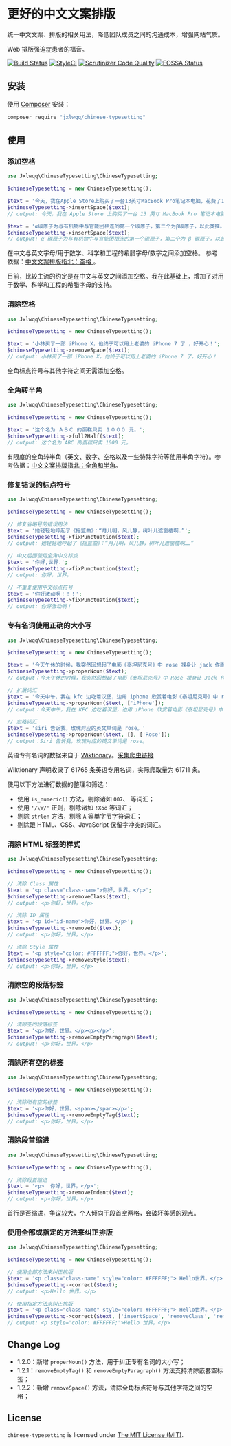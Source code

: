 # 更好的中文文案排版
 
统一中文文案、排版的相关用法，降低团队成员之间的沟通成本，增强网站气质。

Web 排版强迫症患者的福音。

[![Build Status](https://travis-ci.org/jxlwqq/chinese-typesetting.svg?branch=master)](https://travis-ci.org/jxlwqq/chinese-typesetting)
[![StyleCI](https://github.styleci.io/repos/142371176/shield?branch=master)](https://github.styleci.io/repos/142371176)
[![Scrutinizer Code Quality](https://scrutinizer-ci.com/g/jxlwqq/chinese-typesetting/badges/quality-score.png?b=master)](https://scrutinizer-ci.com/g/jxlwqq/chinese-typesetting/?branch=master)
[![FOSSA Status](https://app.fossa.io/api/projects/git%2Bgithub.com%2Fjxlwqq%2Fchinese-typesetting.svg?type=shield)](https://app.fossa.io/projects/git%2Bgithub.com%2Fjxlwqq%2Fchinese-typesetting?ref=badge_shield)

## 安装
使用 [Composer](https://getcomposer.org/) 安装：
```bash
composer require "jxlwqq/chinese-typesetting"
```

## 使用

### 添加空格

```php
use Jxlwqq\ChineseTypesetting\ChineseTypesetting;

$chineseTypesetting = new ChineseTypesetting();

$text = '今天，我在Apple Store上购买了一台13英寸MacBook Pro笔记本电脑，花费了14188元。';
$chineseTypesetting->insertSpace($text);
// output: 今天，我在 Apple Store 上购买了一台 13 英寸 MacBook Pro 笔记本电脑，花费了 14188 元。

$text = 'α碳原子为与有机物中与官能团相连的第一个碳原子，第二个为β碳原子，以此类推。';
$chineseTypesetting->insertSpace($text);
// output: α 碳原子为与有机物中与官能团相连的第一个碳原子，第二个为 β 碳原子，以此类推。
```

在中文与英文字母/用于数学、科学和工程的希腊字母/数字之间添加空格。 参考依据：[中文文案排版指北：空格
](https://github.com/mzlogin/chinese-copywriting-guidelines#空格)。

目前，比较主流的约定是在中文与英文之间添加空格。我在此基础上，增加了对用于数学、科学和工程的希腊字母的支持。

### 清除空格
```php
use Jxlwqq\ChineseTypesetting\ChineseTypesetting;

$chineseTypesetting = new ChineseTypesetting();

$text = '小林买了一部 iPhone X，他终于可以用上老婆的 iPhone 7 了 ，好开心！';
$chineseTypesetting->removeSpace($text);
// output: 小林买了一部 iPhone X，他终于可以用上老婆的 iPhone 7 了，好开心！
```
全角标点符号与其他字符之间无需添加空格。


### 全角转半角
```php
use Jxlwqq\ChineseTypesetting\ChineseTypesetting;

$chineseTypesetting = new ChineseTypesetting();

$text = '这个名为 ＡＢＣ 的蛋糕只卖 １０００ 元。';
$chineseTypesetting->full2Half($text);
// output: 这个名为 ABC 的蛋糕只卖 1000 元。
```
有限度的全角转半角（英文、数字、空格以及一些特殊字符等使用半角字符）。参考依据：[中文文案排版指北：全角和半角](https://github.com/mzlogin/chinese-copywriting-guidelines#全角和半角)。


### 修复错误的标点符号
```php
use Jxlwqq\ChineseTypesetting\ChineseTypesetting;

$chineseTypesetting = new ChineseTypesetting();

// 修复省略号的错误用法
$text = '她轻轻地哼起了《摇篮曲》：“月儿明，风儿静，树叶儿遮窗櫺啊…”';
$chineseTypesetting->fixPunctuation($text);
// output: 她轻轻地哼起了《摇篮曲》：“月儿明，风儿静，树叶儿遮窗櫺啊……”

// 中文后面使用全角中文标点
$text = '你好,世界.';
$chineseTypesetting->fixPunctuation($text);
// output: 你好，世界。

// 不重复使用中文标点符号
$text = '你好激动啊！！！';
$chineseTypesetting->fixPunctuation($text);
// output: 你好激动啊！
```

### 专有名词使用正确的大小写

```php
use Jxlwqq\ChineseTypesetting\ChineseTypesetting;

$chineseTypesetting = new ChineseTypesetting();

$text = '今天午休的时候，我突然回想起了电影《泰坦尼克号》中 rose 裸身让 jack 作画的情节。'
$chineseTypesetting->properNoun($text);
// output：今天午休的时候，我突然回想起了电影《泰坦尼克号》中 Rose 裸身让 Jack 作画的情节。

// 扩展词汇
$text = '今天中午，我在 kfc 边吃着汉堡，边用 iphone 欣赏着电影《泰坦尼克号》中 rose 裸身让 JACK 作画的情节。'
$chineseTypesetting->properNoun($text, ['iPhone']);
// output：今天中午，我在 KFC 边吃着汉堡，边用 iPhone 欣赏着电影《泰坦尼克号》中 Rose 裸身让 Jack 作画的情节。

// 忽略词汇
$text = 'siri 告诉我，玫瑰对应的英文单词是 rose。'
$chineseTypesetting->properNoun($text, [], ['Rose']);
// output：Siri 告诉我，玫瑰对应的英文单词是 rose。
```

英语专有名词的数据来自于 [Wiktionary](https://en.wiktionary.org/w/index.php?title=Category:English_proper_nouns)。[采集爬虫链接](https://github.com/jxlwqq/english-proper-nouns)

Wiktionary 声明收录了 61765 条英语专用名词，实际爬取量为 61711 条。

使用以下方法进行数据的整理和筛选：

* 使用 `is_numeric()` 方法，剔除诸如 `007`、 等词汇；
* 使用 `'/\W/'` 正则，剔除诸如 `ǃXóõ` 等词汇；
* 剔除 `strlen` 方法，剔除 `A` 等单字节字符词汇；
* 剔除跟 HTML、CSS、JavaScript 保留字冲突的词汇。


### 清除 HTML 标签的样式
```php
use Jxlwqq\ChineseTypesetting\ChineseTypesetting;

$chineseTypesetting = new ChineseTypesetting();

// 清除 Class 属性
$text = '<p class="class-name">你好，世界。</p>';
$chineseTypesetting->removeClass($text);
// output: <p>你好，世界。</p>

// 清除 ID 属性
$text = '<p id="id-name">你好，世界。</p>';
$chineseTypesetting->removeId($text);
// output: <p>你好，世界。</p>

// 清除 Style 属性
$text = '<p style="color: #FFFFFF;">你好，世界。</p>';
$chineseTypesetting->removeStyle($text);
// output: <p>你好，世界。</p>
```

### 清除空的段落标签
```php
use Jxlwqq\ChineseTypesetting\ChineseTypesetting;

$chineseTypesetting = new ChineseTypesetting();

// 清除空的段落标签
$text = '<p>你好，世界。</p><p></p>';
$chineseTypesetting->removeEmptyParagraph($text);
// output: <p>你好，世界。</p>
```

### 清除所有空的标签
```php
use Jxlwqq\ChineseTypesetting\ChineseTypesetting;

$chineseTypesetting = new ChineseTypesetting();

// 清除所有空的标签
$text = '<p>你好，世界。<span></span></p>';
$chineseTypesetting->removeEmptyTag($text);
// output: <p>你好，世界。</p>
```

### 清除段首缩进
```php
use Jxlwqq\ChineseTypesetting\ChineseTypesetting;

$chineseTypesetting = new ChineseTypesetting();

// 清除段首缩进
$text = '<p>  你好，世界。</p>';
$chineseTypesetting->removeIndent($text);
// output: <p>你好，世界。</p>
```

首行是否缩进，[争议较大](https://zh.wikipedia.org/wiki/Wikipedia:投票/段落空兩格)，个人倾向于段首空两格，会破坏美感的观点。

### 使用全部或指定的方法来纠正排版
```php
use Jxlwqq\ChineseTypesetting\ChineseTypesetting;

$chineseTypesetting = new ChineseTypesetting();

// 使用全部方法来纠正排版
$text = '<p class="class-name" style="color: #FFFFFF;"> Hello世界。</p>';
$chineseTypesetting->correct($text);
// output: <p>Hello 世界。</p>

// 使用指定方法来纠正排版
$text = '<p class="class-name" style="color: #FFFFFF;"> Hello世界。</p>';
$chineseTypesetting->correct($text, ['insertSpace', 'removeClass', 'removeIndent']);
// output: <p style="color: #FFFFFF;">Hello 世界。</p>
```
## Change Log

* 1.2.0：新增 `properNoun()` 方法，用于纠正专有名词的大小写；
* 1.2.1：`removeEmptyTag()` 和 `removeEmptyParagraph()` 方法支持清除嵌套空标签；
* 1.2.2：新增 `removeSpace()` 方法，清除全角标点符号与其他字符之间的空格；

## License
`chinese-typesetting` is licensed under [The MIT License (MIT)](./LICENSE).
